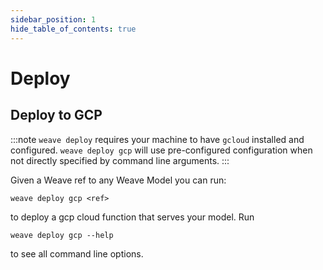 ```yaml
---
sidebar_position: 1
hide_table_of_contents: true
---
```


# Deploy

## Deploy to GCP

:::note
`weave deploy` requires your machine to have `gcloud` installed and configured. `weave deploy gcp` will use pre-configured configuration when not directly specified by command line arguments.
:::

Given a Weave ref to any Weave Model you can run:

```
weave deploy gcp <ref>
```

to deploy a gcp cloud function that serves your model. Run

```
weave deploy gcp --help
```

to see all command line options.
